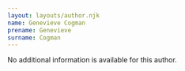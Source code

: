 ```yaml
---
layout: layouts/author.njk
name: Genevieve Cogman
prename: Genevieve
surname: Cogman
---
```

No additional information is available for this author.
